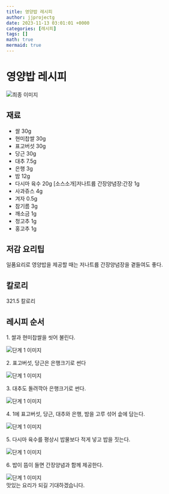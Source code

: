 ```yaml
---
title: 영양밥 레시피
author: jjprojectg
date: 2023-11-13 03:01:01 +0000
categories: [레시피]
tags: []
math: true
mermaid: true
---
```

<meta name="og:type" content="website"/>
<meta charset="UTF-8"/>
<div class="header">
  <h1>영양밥 레시피</h1>
</div>

<div class="container my-4">
  <div class="row">
    <div class="col-12 col-md-6">
      <div class="recipe-image">
        <img src="http://www.foodsafetykorea.go.kr/uploadimg/20141117/20141117053343_1416213223105.jpg" class="step-image" alt="최종 이미지"/>
      </div>
    </div>
    <div class="col-12 col-md-6">
      <div class="ingredients">
        <h2>재료</h2>
        <ul class="card">
          <li> 쌀 30g </li>
          <li>  현미찹쌀 30g </li>
          <li>  표고버섯 30g </li>
          <li>  당근 30g </li>
          <li>  대추 7.5g </li>
          <li>  은행 3g </li>
          <li>  밤 12g </li>
          <li>  다시마 육수 20g [소스소개]저나트륨 간장양념장:간장 1g </li>
          <li>  사과쥬스 4g </li>
          <li>  겨자 0.5g </li>
          <li>  참기름 3g </li>
          <li>  깨소금 1g </li>
          <li>  청고추 1g </li>
          <li>  홍고추 1g </li>
</ul>
      </div>
    </div>
    <div class="col-12 col-md-6">
      <div class="ingredients">
        <h2>저감 요리팁</h2>
        <div class="card"> 
          <p>
            일품요리로 영양밥을 제공할 때는 저나트륨 간장양념장을 곁들여도 좋다.
          </p>
        </div>
      </div>
      <div class="ingredients">
        <h2>칼로리</h2>
        <div class="card"> 
          <p>
            321.5 칼로리
          </p>
        </div>
      </div>
    </div>
  </div>

  <h2 class="my-4">레시피 순서</h2>
  <div class="card recipe-card">
    <div class="card-body recipe-step">
      <p class="card-text step-description">1. 쌀과 현미찹쌀을 씻어 불린다.</p>
      <img src="http://www.foodsafetykorea.go.kr/uploadimg/cook/792-1.jpg" alt="단계 1 이미지" class="step-image"/>
    </div>
  </div>
  <div class="card recipe-card">
    <div class="card-body recipe-step">
      <p class="card-text step-description">2. 표고버섯, 당근은 은행크기로 썬다</p>
      <img src="http://www.foodsafetykorea.go.kr/uploadimg/cook/792-2.jpg" alt="단계 1 이미지" class="step-image"/>
    </div>
  </div>
  <div class="card recipe-card">
    <div class="card-body recipe-step">
      <p class="card-text step-description">3. 대추도 돌려깍아 은행크기로 썬다.</p>
      <img src="http://www.foodsafetykorea.go.kr/uploadimg/cook/792-3.jpg" alt="단계 1 이미지" class="step-image"/>
    </div>
  </div>
  <div class="card recipe-card">
    <div class="card-body recipe-step">
      <p class="card-text step-description">4. 1에 표고버섯, 당근, 대추와 은행, 밤을 고루 섞어 솥에 담는다.</p>
      <img src="http://www.foodsafetykorea.go.kr/uploadimg/cook/792-4.jpg" alt="단계 1 이미지" class="step-image"/>
    </div>
  </div>
  <div class="card recipe-card">
    <div class="card-body recipe-step">
      <p class="card-text step-description">5. 다시마 육수를 평상시 밥물보다 적게 넣고 밥을 짓는다.</p>
      <img src="http://www.foodsafetykorea.go.kr/uploadimg/cook/792-5.jpg" alt="단계 1 이미지" class="step-image"/>
    </div>
  </div>
  <div class="card recipe-card">
    <div class="card-body recipe-step">
      <p class="card-text step-description">6. 밥이 뜸이 들면 간장양념과 함께 제공한다.</p>
      <img src="http://www.foodsafetykorea.go.kr/uploadimg/cook/792-6.jpg" alt="단계 1 이미지" class="step-image"/>
    </div>
  </div>

</div>
맛있는 요리가 되길 기대하겠습니다.
